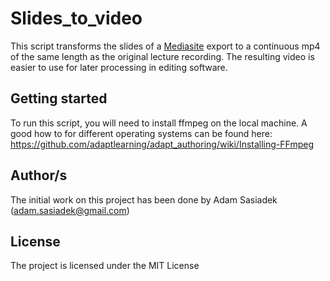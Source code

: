 # Slides_to_video

This script transforms the slides of a [Mediasite](http://www.sonicfoundry.com/mediasite/) export to a continuous mp4 of the same length as the original lecture recording.
The resulting video is easier to use for later processing in editing software. 

## Getting started

To run this script, you will need to install ffmpeg on the local machine. 
A good how to for different operating systems can be found here: https://github.com/adaptlearning/adapt_authoring/wiki/Installing-FFmpeg

## Author/s

The initial work on this project has been done by Adam Sasiadek (adam.sasiadek@gmail.com)

## License

The project is licensed under the MIT License
